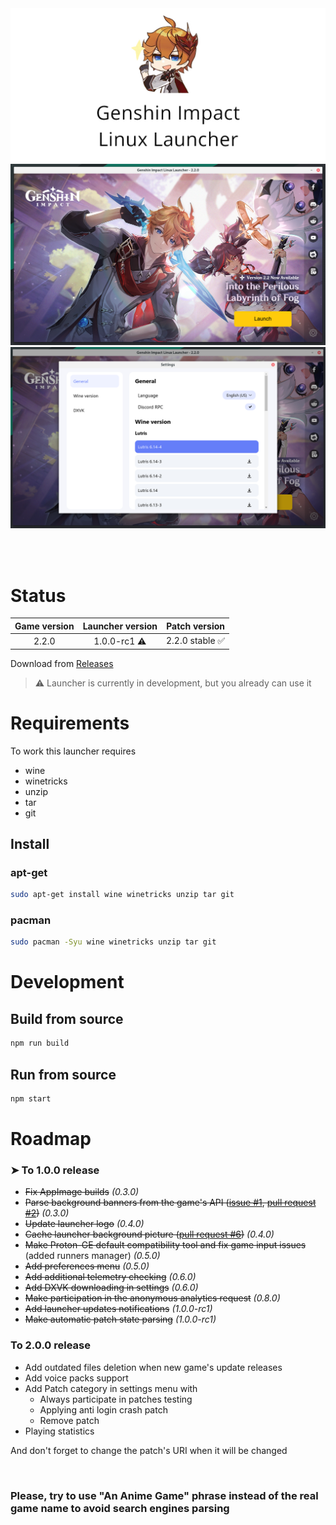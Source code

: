 <img src="repository-pics/logo.jpg">

<img src="repository-pics/launcher-main.png">

<img src="repository-pics/launcher-settings.png">

<br><br>

# Status

| Game version | Launcher version | Patch version |
| :---: | :---: | :---: |
| 2.2.0 | 1.0.0-rc1 ⚠️ | 2.2.0 stable ✅ |

Download from [Releases](https://notabug.org/nobody/an-anime-game-launcher/releases)

> ⚠️ Launcher is currently in development, but you already can use it

# Requirements

To work this launcher requires

* wine
* winetricks
* unzip
* tar
* git

## Install

### apt-get

```sh
sudo apt-get install wine winetricks unzip tar git
```

### pacman

```sh
sudo pacman -Syu wine winetricks unzip tar git
```

# Development

## Build from source

```sh
npm run build
```

## Run from source

```sh
npm start
```

# Roadmap

### ➤ To 1.0.0 release

* <s>Fix AppImage builds</s> *(0.3.0)*
* <s>Parse background banners from the game's API ([issue #1](https://notabug.org/nobody/an-anime-game-launcher/issues/1), [pull request #2](https://notabug.org/nobody/an-anime-game-launcher/pulls/2))</s> *(0.3.0)*
* <s>Update launcher logo</s> *(0.4.0)*
* <s>Cache launcher background picture ([pull request #6](https://notabug.org/nobody/an-anime-game-launcher/pulls/6))</s> *(0.4.0)*
* <s>Make Proton-GE default compatibility tool and fix game input issues</s> (added runners manager) *(0.5.0)*
* <s>Add preferences menu</s> *(0.5.0)*
* <s>Add additional telemetry checking</s> *(0.6.0)*
* <s>Add DXVK downloading in settings</s> *(0.6.0)*
* <s>Make participation in the anonymous analytics request</s> *(0.8.0)*
* <s>Add launcher updates notifications</s> *(1.0.0-rc1)*
* <s>Make automatic patch state parsing</s> *(1.0.0-rc1)*

### To 2.0.0 release

* Add outdated files deletion when new game's update releases
* Add voice packs support
* Add Patch category in settings menu with
  - Always participate in patches testing
  - Applying anti login crash patch
  - Remove patch
* Playing statistics

And don't forget to change the patch's URI when it will be changed

<br>

### Please, try to use "An Anime Game" phrase instead of the real game name to avoid search engines parsing